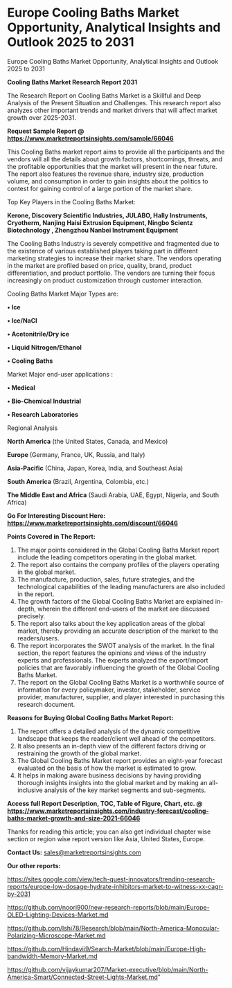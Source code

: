 # Europe Cooling Baths Market Opportunity, Analytical Insights and Outlook 2025 to 2031
Europe Cooling Baths Market Opportunity, Analytical Insights and Outlook 2025 to 2031

<strong>Cooling Baths Market Research Report 2031</strong>

The Research Report on Cooling Baths Market is a Skillful and Deep Analysis of the Present Situation and Challenges. This research report also analyzes other important trends and market drivers that will affect market growth over 2025-2031.

<strong>Request Sample Report @ <a href=https://www.marketreportsinsights.com/sample/66046>https://www.marketreportsinsights.com/sample/66046</a></strong>

This Cooling Baths market report aims to provide all the participants and the vendors will all the details about growth factors, shortcomings, threats, and the profitable opportunities that the market will present in the near future. The report also features the revenue share, industry size, production volume, and consumption in order to gain insights about the politics to contest for gaining control of a large portion of the market share.

Top Key Players in the Cooling Baths Market:

<strong>Kerone, Discovery Scientific Industries, JULABO, Hally Instruments, Cryotherm, Nanjing Haisi Extrusion Equipment, Ningbo Scientz Biotechnology , Zhengzhou Nanbei Instrument Equipment</strong>

The Cooling Baths Industry is severely competitive and fragmented due to the existence of various established players taking part in different marketing strategies to increase their market share. The vendors operating in the market are profiled based on price, quality, brand, product differentiation, and product portfolio. The vendors are turning their focus increasingly on product customization through customer interaction.

Cooling Baths Market Major Types are:

<strong>• Ice

• Ice/NaCl

• Acetonitrile/Dry ice

• Liquid Nitrogen/Ethanol 

• Cooling Baths</strong>

Market Major end-user applications :

<strong>• Medical

• Bio-Chemical Industrial

• Research Laboratories</strong>

Regional Analysis

</u><strong><b>North America</b></strong> (the United States, Canada, and Mexico)

<strong><b>Europe </b></strong>(Germany, France, UK, Russia, and Italy)

<strong><b>Asia-Pacific</b></strong> (China, Japan, Korea, India, and Southeast Asia)

<strong><b>South America</b></strong> (Brazil, Argentina, Colombia, etc.)

<strong><b>The Middle East and Africa</b></strong> (Saudi Arabia, UAE, Egypt, Nigeria, and South Africa)

<strong>Go For Interesting Discount Here: <a href=https://www.marketreportsinsights.com/discount/66046>https://www.marketreportsinsights.com/discount/66046</a></strong>

<strong>Points Covered in The Report:</strong>
<ol>
  <li>The major points considered in the Global Cooling Baths Market report include the leading competitors operating in the global market.</li>
  <li>The report also contains the company profiles of the players operating in the global market.</li>
  <li>The manufacture, production, sales, future strategies, and the technological capabilities of the leading manufacturers are also included in the report.</li>
  <li>The growth factors of the Global Cooling Baths Market are explained in-depth, wherein the different end-users of the market are discussed precisely.</li>
  <li>The report also talks about the key application areas of the global market, thereby providing an accurate description of the market to the readers/users.</li>
  <li>The report incorporates the SWOT analysis of the market. In the final section, the report features the opinions and views of the industry experts and professionals. The experts analyzed the export/import policies that are favorably influencing the growth of the Global Cooling Baths Market.</li>
  <li>The report on the Global Cooling Baths Market is a worthwhile source of information for every policymaker, investor, stakeholder, service provider, manufacturer, supplier, and player interested in purchasing this research document.</li>
</ol>
<strong>Reasons for Buying Global Cooling Baths Market Report:</strong>

<ol>
  <li>The report offers a detailed analysis of the dynamic competitive landscape that keeps the reader/client well ahead of the competitors.</li>
  <li>It also presents an in-depth view of the different factors driving or restraining the growth of the global market.</li>
  <li>The Global Cooling Baths Market report provides an eight-year forecast evaluated on the basis of how the market is estimated to grow.</li>
  <li>It helps in making aware business decisions by having providing thorough insights insights into the global market and by making an all-inclusive analysis of the key market segments and sub-segments.</li>
</ol>
<strong>Access full Report Description, TOC, Table of Figure, Chart, etc. @ <a href=https://www.marketreportsinsights.com/industry-forecast/cooling-baths-market-growth-and-size-2021-66046>https://www.marketreportsinsights.com/industry-forecast/cooling-baths-market-growth-and-size-2021-66046</a></strong>


Thanks for reading this article; you can also get individual chapter wise section or region wise report version like Asia, United States, Europe.

<strong>Contact Us:</strong>
sales@marketreportsinsights.com

<strong>Our other reports:</strong>

<a href=https://sites.google.com/view/tech-quest-innovators/trending-research-reports/europe-low-dosage-hydrate-inhibitors-market-to-witness-xx-cagr-by-2031>https://sites.google.com/view/tech-quest-innovators/trending-research-reports/europe-low-dosage-hydrate-inhibitors-market-to-witness-xx-cagr-by-2031</a>

<a href=https://github.com/noori900/new-research-reports/blob/main/Europe-OLED-Lighting-Devices-Market.md>https://github.com/noori900/new-research-reports/blob/main/Europe-OLED-Lighting-Devices-Market.md</a>

<a href=https://github.com/Ishi78/Research/blob/main/North-America-Monocular-Polarizing-Microscope-Market.md>https://github.com/Ishi78/Research/blob/main/North-America-Monocular-Polarizing-Microscope-Market.md</a>

<a href=https://github.com/Hindavii9/Search-Market/blob/main/Europe-High-bandwidth-Memory-Market.md>https://github.com/Hindavii9/Search-Market/blob/main/Europe-High-bandwidth-Memory-Market.md</a>

<a href=https://github.com/vijaykumar207/Market-executive/blob/main/North-America-Smart/Connected-Street-Lights-Market.md>https://github.com/vijaykumar207/Market-executive/blob/main/North-America-Smart/Connected-Street-Lights-Market.md</a>"
